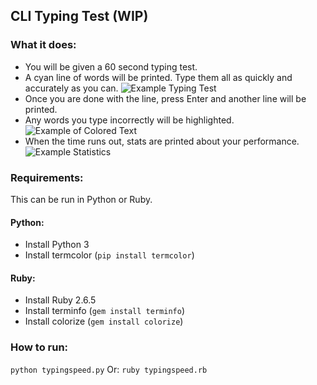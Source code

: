 ## CLI Typing Test (WIP)

### What it does:
- You will be given a 60 second typing test.
- A cyan line of words will be printed. Type them all as quickly and accurately as you can.
![Example Typing Test](https://images2.imgbox.com/75/ab/PAyOweeL_o.png)
- Once you are done with the line, press Enter and another line will be printed.
- Any words you type incorrectly will be highlighted.
![Example of Colored Text](https://images2.imgbox.com/43/a4/haf172Ck_o.png)
- When the time runs out, stats are printed about your performance.
![Example Statistics](https://images2.imgbox.com/e7/03/bPv3YlLR_o.png)

### Requirements:

This can be run in Python or Ruby.

#### Python:
- Install Python 3
- Install termcolor (`pip install termcolor`)

#### Ruby:
- Install Ruby 2.6.5
- Install terminfo (`gem install terminfo`)
- Install colorize (`gem install colorize`)

### How to run:
`python typingspeed.py`
Or:
`ruby typingspeed.rb`
